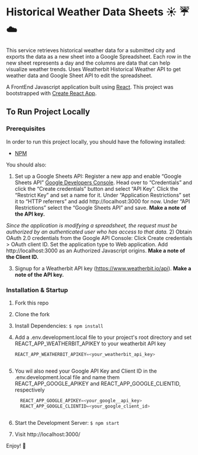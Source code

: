 # Historical Weather Data Sheets :sunny: :umbrella: :cloud: 

This service retrieves historical weather data for a submitted city and exports the data as a new sheet into a Google Spreadsheet. Each row in the new sheet represents a day and the columns are data that can help visualize weather trends. Uses Weatherbit Historical Weather API to get weather data and Google Sheet API to edit the spreadsheet.

A FrontEnd Javascript application built using [React](https://reactjs.org/). This project was bootstrapped with [Create React App](https://github.com/facebook/create-react-app).

## To Run Project Locally

### Prerequisites
In order to run this project locally, you should have the following installed:

- [NPM](https://www.npmjs.com/)

You should also:
  1) Set up a Google Sheets API:
    Register a new app and enable “Google Sheets API” [Google Developers Console](https://console.developers.google.com). Head over to    “Credentials” and click the “Create credentials” button and select “API Key”. Click the “Restrict Key” and set a name for it. Under      “Application Restrictions” set it to “HTTP referrers” and add http://localhost:3000 for now. Under “API Restrictions” select the            “Google Sheets API” and save. <b>Make a note of the API key.</b>
      
*Since the application is modifying a spreadsheet, the request must be authorized by an authenticated user who has access to that data.*
  2) Obtain OAuth 2.0 credentials from the Google API Console: Click Create credentials > OAuth client ID. Set the application type to Web application. Add http://localhost:3000 as an Authorized Javascript origins. <b>Make a note of the Client ID.</b>
      
  3) Signup for a Weatherbit API key (https://www.weatherbit.io/api). <b>Make a note of the API key.</b>


### Installation & Startup
1) Fork this repo
2) Clone the fork
3) Install Dependencies: `$ npm install`
4) Add a .env.development.local file to your project's root directory and set REACT_APP_WEATHERBIT_APIKEY to your weatherbit API key
      ``` JavaScript 
      REACT_APP_WEATHERBIT_APIKEY=<your_weatherbit_api_key>
      ```

    <kbd>
    <img src=""> 
    </kbd>

5) You wil also need your Google API Key and Client ID in the .env.development.local file and name them REACT_APP_GOOGLE_APIKEY and
REACT_APP_GOOGLE_CLIENTID, respectively
      ``` JavaScript 
        REACT_APP_GOOGLE_APIKEY=<your_google__api_key>
        REACT_APP_GOOGLE_CLIENTID=<your_google_client_id>
      ```
      <kbd>
      <img src=""> 
      </kbd>

6) Start the Development Server: `$ npm start`
7) Visit http://localhost:3000/

Enjoy! :blue_heart:
